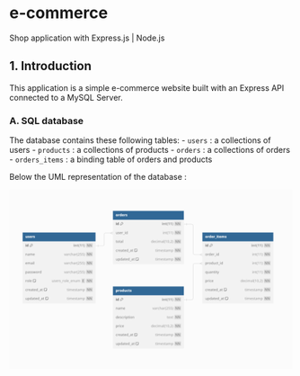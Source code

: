 # e-commerce

Shop application with Express.js | Node.js

## 1. Introduction

This application is a simple e-commerce website built with an Express API connected to a MySQL Server.

### A. SQL database

The database contains these following tables:
    - `users` : a collections of users
    - `products` : a collections of products
    - `orders` : a collections of orders
    - `orders_items` : a binding table of orders and products

Below the UML representation of the database : 

![UML SCHEMA](backend/resources/uml_db_e-commerce.png)